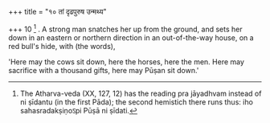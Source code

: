 +++
title = "१० तां दृढपुरुष उन्मथ्य"

+++
10 [^5] . A strong man snatches her up from the ground, and sets her down in an eastern or northern direction in an out-of-the-way house, on a red bull's hide, with (the words),


[^5]:  The Atharva-veda (XX, 127, 12) has the reading pra jāyadhvam instead of ni ṣīdantu (in the first Pāda); the second hemistich there runs thus: iho sahasradakṣiṇoऽpi Pūṣā ni ṣīdati.


'Here may the cows sit down, here the horses, here the men. Here may sacrifice with a thousand gifts, here may Pūṣan sit down.'
